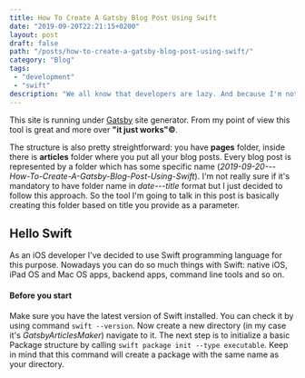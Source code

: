 ```yaml
---
title: How To Create A Gatsby Blog Post Using Swift
date: "2019-09-20T22:21:15+0200"
layout: post
draft: false
path: "/posts/how-to-create-a-gatsby-blog-post-using-swift/"
category: "Blog"
tags:
 - "development"
 - "swift"
description: "We all know that developers are lazy. And because I'm not an exception I have created a small command line tool which can automate a bit the process of blog post creation."
---
```


This site is running under [Gatsby](https://www.gatsbyjs.org/) site generator. From my point of view this tool is great and more over **"it just works"©**. 

The structure is also pretty streightforward: you have **pages** folder, inside there is **articles** folder where you put all your blog posts. Every blog post is represented by a folder which has some specific name (*2019-09-20---How-To-Create-A-Gatsby-Blog-Post-Using-Swift*). I'm not really sure if it's mandatory to have folder name in *date---title* format but I just decided to follow this approach. So the tool I'm going to talk in this post is basically creating this folder based on title you provide as a parameter.

## Hello Swift

As an iOS developer I've decided to use Swift programming language for this purpose. Nowadays you can do so much things with Swift: native iOS, iPad OS and Mac OS apps, backend apps, command line tools and so on.

#### Before you start

Make sure you have the latest version of Swift installed. You can check it by using command `swift --version`. Now create a new directory (in my case it's *GatsbyArticlesMaker*) navigate to it. The next step is to initialize a basic Package structure by calling `swift package init --type executable`. Keep in mind that this command will create a package with the same name as your directory.
